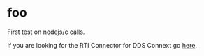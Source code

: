 foo
===

First test on nodejs/c calls. 

If you are looking for the RTI Connector for DDS Connext go [here](https://github.com/rticommunity/rticonnextdds-connector). 
